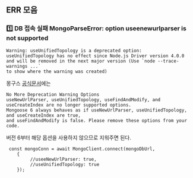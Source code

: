 ## ERR 모음
### 1️⃣ DB 접속 실패 MongoParseError: option useenewurlparser is not supported

```
Warning: useUnifiedTopology is a deprecated option:
useUnifiedTopology has no effect since Node.js Driver version 4.0.0
and will be removed in the next major version (Use `node --trace-warnings ...`
to show where the warning was created)
```

몽구스 <a href="https://mongodb.github.io/node-mongodb-native/3.3/reference/unified-topology/">공식문서</a>에는
```
No More Deprecation Warning Options
useNewUrlParser, useUnifiedTopology, useFindAndModify, and useCreateIndex are no longer supported options.
Mongoose 6 always behaves as if useNewUrlParser, useUnifiedTopology, and useCreateIndex are true,
and useFindAndModify is false. Please remove these options from your code.
```
버전 6부터 해당 옵션을 사용하지 않으므로 지워주면 된다.
```
 const mongoConn = await MongoClient.connect(mongoDbUrl,
    {
         //useeNewUrlParser: true,
         //useUnifiedTopology: true
    });

```

